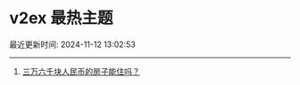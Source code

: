 # v2ex 最热主题

最近更新时间: 2024-11-12 13:02:53

--- 
1. [三万六千块人民币的房子能住吗？](https://www.v2ex.com/t/1088705) 
